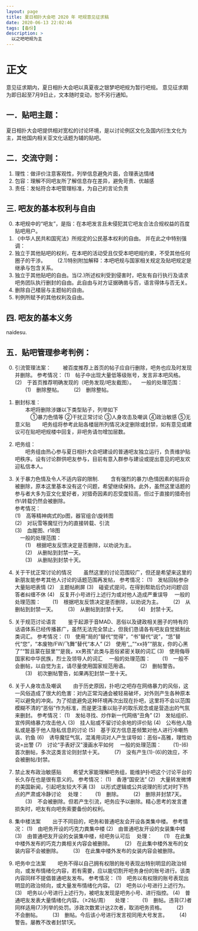 ```yaml
---
layout: page
title: 夏日相扑大会吧 2020 年 吧规意见征求稿
date: 2020-06-13 22:02:46
tags: [备份]
description: >
  以之吧吧规为主
---
```


# 正文
意见征求期内，夏日相扑大会吧以真夏夜之银梦吧吧规为暂行吧规。
意见征求期为即日起至7月9日止，文本随时变动，恕不另行通知。
## 一．贴吧主题：
夏日相扑大会吧提供相对宽松的讨论环境，是以讨论例区文化及国内衍生文化为主，其他国内相关亚文化话题为辅的贴吧。
## 二．交流守则：
1. 理性：做评价注意客观性，列举信息避免片面，合理表达情绪
2. 包容：理解不同吧友所了解信息存在差异，避免苛责、优越感
3. 责任：发帖符合本吧管理标准，为自己的言论负责  

## 三. 吧友的基本权利与自由
0. 本吧规中的“吧友”，是指：在本吧发言且未侵犯其它吧友合法合规权益的百度贴吧用户。  
1. 《中华人民共和国宪法》所规定的公民基本权利的自由。
 并在此之中特别强调：
2. 独立于其他贴吧的权利，在本吧的活动受且仅受本吧吧规约束，不受其他任何圈子的干涉。
　　(2.1)特别附加解释：本吧吧规与国家相关规定及贴吧规定是继承与包含关系。
3. 独立于其他贴吧的自由。当(2.)所述权利受到侵害时，吧友有自行执行及请求吧务团队执行删封的自由。此自由与对方证据确凿与否，语言得体与否无关。
4. 删除自己楼层与主题帖的自由。
5. 判例所赋予的其他权利及自由。  

## 四. 吧友的基本义务
naidesu.

## 五．贴吧管理参考判例：

0. 引流管理法案：
　　被百度推荐上首页的帖子应自行删除，吧务也应及时发现并删除。
参考情况：
(1)　帖子中出现大量低等级账号，发言非本吧风格。
(2)　于首页推荐明确发现的（吧务发现/吧友截图）。
　一般的处理范围：
　　(1)　删除整帖。
　　(2)　删除整帖。

1. 删封标准：  
　　本吧将删除涉嫌以下类型贴子，列举如下  
　　　①暴力色情等 ②干扰正常讨论 ③人身攻击及嘲讽 ④政治敏感 ⑤无意义贴
　　吧务组将参考此贴各楼层所列情况决定删除或封禁，如有意见或建议可在贴吧吧规楼中回复，非吧务请勿增加层数。

2. 吧务组：  
　　吧务组由热心参与夏日相扑大会吧建设的普通吧友独立运行，负责维护贴吧秩序。设有讨论群供吧友参与，目前有意入群参与建设或提出意见的吧友欢迎私信本人。

3. 关于暴力色情及令人不适内容的限制.
　　含有强烈的暴力\色情因素的贴将会被删除，原本这里基本没有这个问题，希望继续保持。此外，虽然这里话题的参与者大多为亚文化爱好者，对猎奇因素的忍受度较高，但过于直接的猎奇创作\转载仍然会被删除。  
参考情况：  
(1)　高等精神病式的p图，器官组合\旋转图  
(2)　对玩雪等魔怔行为的直接转载、引流  
(3)　血腥图、r18图  
　一般的处理范围：  
　　(1)　根据吧友反馈决定是否删除，以劝说为主。  
　　(2)　从删帖到封禁一天。  
　　(3)　从删帖到封禁十天。  

4. 关于干扰正常讨论的情况
　　虽然这里的讨论范围较广，但还是希望来这里的新朋友能参考其他人讨论的话题范围再发帖，
参考情况：
(1)　发帖回帖参杂大量贴吧表情
(2)　主题帖刷屏
(3)　碰瓷式提问，在得到帮助后仍对问题\回答者纠缠不休
(4)　反复开小号进行上述行为或对他人造成严重误导
　一般的处理范围：
　　(1)　根据吧友反馈决定是否删除，以劝说为主。
　　(2)　从删帖到封禁一天。
　　(3)　从删帖到封禁十天。
　　(4)　封禁十天。

5. 关于规范讨论语言
　　鉴于起源于音MAD、恶俗以及键政相关圈子的特有的话语体系已经传播甚广，虽然无法完全禁止，但我们恳请各有吧友自觉抵制此类词汇。
参考情况：
(1)　使用“局的”替代“觉得”，“书”替代“说”，“恁”替代“您”，“本废物/FW/飞舞”替代“本人”
(2)　使用“,,,”“xx持”“朋友，你的心黑了”“暂且蒙在鼓里”“是我，xx男孩”此类与恶俗紧密关联的词汇
(3)　使用侮辱国家和中华民族，烈士及领导人的词汇
　一般的处理范围：
　　(1)　一般不会删帖，以自觉为主，请尽量使用国家规范用语。
　　(2)　删帖警告。
　　(3)　初次删帖警告，如果再犯封禁一至十天。

6. 关于人身攻击及嘲讽
　　由于历史原因，扑吧/之吧存在网络暴力的风俗，这一风俗造成了很大的危害：对内正常沟通会被轻易破坏，对外则产生各种原本可以避免的冲突。为了彻底避免这种环境再次出现在扑吧，这里将不会以范围模糊不清的“恶俗”作为标准，而是更注重以贴子的取乐观念或是营造出的气氛来删封。
参考情况：
(1)　发帖寻找、炒作新一代网络“丑角”
(2)　发帖组织、宣传网络暴力攻击他人
(3)　挂人贴或不留讨论余地的评价贴
(4)　公布他人隐私或是基于他人隐私信息的讨论
(5)　基于双方信息差频繁对他人进行冷嘲热讽、钓鱼
(6)　诱导魔怔气氛，混淆用词对人产生误导如：恶俗=高雅，理性劝说=出警
(7)　讨论“手表好汉”漫画水平如何
　一般的处理范围：
　　(1)-(6)　首次删帖，多次这类言论则封禁十天。
　　(7)　没有产生(1)-(6)的效应，不会被删帖/封禁。

7. 禁止发布政治敏感贴
　　希望大家能理解吧务组，能维护扑吧这个讨论平台的长久存在也是很有意义的。
参考情况：
(1)　香港“国安法”
(2)　大量转发微博的美国新闻，引起吧友较大不满
(3)　以形式逻辑或公共说理的形式对时下热点的严肃或冷静讨论
　处理：
　　(1)　删除。
　　(2)　删除并封禁7天。
　　(3)　不会被删除。但若产生引流，吧务应予以删除。精心思考的发言遭损失时，吧友有向吧务索要备份的权利。

8. 集中楼法案
　　出于不同目的，吧务和普通吧友会开设各类集中楼。
参考情况：
(1)　由吧务开设的巧克力粪集中楼
(2)　由普通吧友开设的女装集中楼
(3)　由普通吧友开设的女装集中楼，经吧务认可后
　处理：
　　(1)　在此集中楼外发布的巧克力粪相关内容会被删除。
　　(2)　在此集中楼外发布的女装内容不会被删除。
　　(3)　在此集中楼外发布的女装内容会被删除。

9. 吧务中立法案
　　吧务不得以自己拥有权限的账号表现出特别明显的政治倾向，或发布情绪化内容，若有需要，应以能切割开吧务身份的账号进行。该类内容同样不提倡普通吧友发布。
参考情况：
(1)　吧务以有权限的账号表现出明显的政治倾向，或大量发布情绪化内容。
(2)　吧务以小号进行上述行为。
(3)　吧务以小号进行上述行为，被吧友发现是吧务小号、进行指控。
(4)　普通吧友发表大量情绪化内容。（≥2帖/周）
　处理：
　　(1)　删帖。违背(7.)者同样适用(7.)列举的处罚。涉政次数累计达2次者，取消吧务资格。
　　(2)　不会删帖。
　　(3)　删帖。今后该小号进行发言视同用大号发言。
　　(4)　警告。屡教不改者封禁1天。
